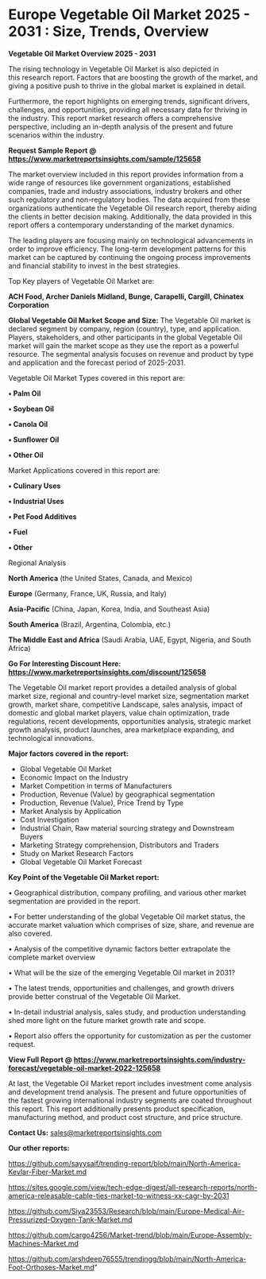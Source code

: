  # Europe Vegetable Oil Market 2025 - 2031 : Size, Trends, Overview

<Strong> Vegetable Oil Market Overview 2025 - 2031</strong>

The rising technology in Vegetable Oil Market is also depicted in this research report. Factors that are boosting the growth of the market, and giving a positive push to thrive in the global market is explained in detail.

Furthermore, the report highlights on emerging trends, significant drivers, challenges, and opportunities, providing all necessary data for thriving in the industry. This report market research offers a comprehensive perspective, including an in-depth analysis of the present and future scenarios within the industry.

<strong>Request Sample Report @ <a href=https://www.marketreportsinsights.com/sample/125658>https://www.marketreportsinsights.com/sample/125658</a></strong>

The market overview included in this report provides information from a wide range of resources like government organizations, established companies, trade and industry associations, industry brokers and other such regulatory and non-regulatory bodies. The data acquired from these organizations authenticate the Vegetable Oil research report, thereby aiding the clients in better decision making. Additionally, the data provided in this report offers a contemporary understanding of the market dynamics.

The leading players are focusing mainly on technological advancements in order to improve efficiency. The long-term development patterns for this market can be captured by continuing the ongoing process improvements and financial stability to invest in the best strategies.

Top Key players of Vegetable Oil Market are:

<strong>ACH Food, Archer Daniels Midland, Bunge, Carapelli, Cargill, Chinatex Corporation</strong>

<strong><b>Global Vegetable Oil Market Scope and Size:</b></strong>
The Vegetable Oil market is declared segment by company, region (country), type, and application. Players, stakeholders, and other participants in the global Vegetable Oil market will gain the market scope as they use the report as a powerful resource. The segmental analysis focuses on revenue and product by type and application and the forecast period of 2025-2031.

Vegetable Oil Market Types covered in this report are:

<strong>• Palm Oil

• Soybean Oil

• Canola Oil

• Sunflower Oil

• Other Oil</strong>

Market Applications covered in this report are:

<strong>• Culinary Uses

• Industrial Uses

• Pet Food Additives

• Fuel

• Other</strong> 

Regional Analysis

<strong>North America</strong> (the United States, Canada, and Mexico)

<strong>Europe</strong> (Germany, France, UK, Russia, and Italy)

<strong>Asia-Pacific</strong> (China, Japan, Korea, India, and Southeast Asia)

<strong>South America</strong> (Brazil, Argentina, Colombia, etc.)

<strong>The Middle East and Africa</strong> (Saudi Arabia, UAE, Egypt, Nigeria, and South Africa)

<strong>Go For Interesting Discount Here: <a href=https://www.marketreportsinsights.com/discount/125658>https://www.marketreportsinsights.com/discount/125658</a></strong>

The Vegetable Oil market report provides a detailed analysis of global market size, regional and country-level market size, segmentation market growth, market share, competitive Landscape, sales analysis, impact of domestic and global market players, value chain optimization, trade regulations, recent developments, opportunities analysis, strategic market growth analysis, product launches, area marketplace expanding, and technological innovations.

<strong><b>Major factors covered in the report:</b></strong>
<ul>
  <li>Global Vegetable Oil Market </li>
  <li>Economic Impact on the Industry</li>
  <li>Market Competition in terms of Manufacturers</li>
  <li>Production, Revenue (Value) by geographical segmentation</li>
  <li>Production, Revenue (Value), Price Trend by Type</li>
  <li>Market Analysis by Application</li>
  <li>Cost Investigation</li>
  <li>Industrial Chain, Raw material sourcing strategy and Downstream Buyers</li>
  <li>Marketing Strategy comprehension, Distributors and Traders</li>
  <li>Study on Market Research Factors</li>
  <li>Global Vegetable Oil Market Forecast</li>
</ul>

<strong><b>Key Point of the Vegetable Oil Market report:</b></strong>

• Geographical distribution, company profiling, and various other market segmentation are provided in the report.

• For better understanding of the global Vegetable Oil market status, the accurate market valuation which comprises of size, share, and revenue are also covered.

• Analysis of the competitive dynamic factors better extrapolate the complete market overview

• What will be the size of the emerging Vegetable Oil market in 2031?

• The latest trends, opportunities and challenges, and growth drivers provide better construal of the Vegetable Oil Market.

• In-detail industrial analysis, sales study, and production understanding shed more light on the future market growth rate and scope.

• Report also offers the opportunity for customization as per the customer request.

<strong><b>View Full Report @ <a href=https://www.marketreportsinsights.com/industry-forecast/vegetable-oil-market-2022-125658>https://www.marketreportsinsights.com/industry-forecast/vegetable-oil-market-2022-125658</a></b></strong>


At last, the Vegetable Oil Market report includes investment come analysis and development trend analysis. The present and future opportunities of the fastest growing international industry segments are coated throughout this report. This report additionally presents product specification, manufacturing method, and product cost structure, and price structure.

<strong>Contact Us:</strong>
sales@marketreportsinsights.com

<strong>Our other reports:</strong>

<a href=https://github.com/sayysaif/trending-report/blob/main/North-America-Kevlar-Fiber-Market.md>https://github.com/sayysaif/trending-report/blob/main/North-America-Kevlar-Fiber-Market.md</a>

<a href=https://sites.google.com/view/tech-edge-digest/all-research-reports/north-america-releasable-cable-ties-market-to-witness-xx-cagr-by-2031>https://sites.google.com/view/tech-edge-digest/all-research-reports/north-america-releasable-cable-ties-market-to-witness-xx-cagr-by-2031</a>

<a href=https://github.com/Siya23553/Research/blob/main/Europe-Medical-Air-Pressurized-Oxygen-Tank-Market.md>https://github.com/Siya23553/Research/blob/main/Europe-Medical-Air-Pressurized-Oxygen-Tank-Market.md</a>

<a href=https://github.com/cargo4256/Market-trend/blob/main/Europe-Assembly-Machines-Market.md>https://github.com/cargo4256/Market-trend/blob/main/Europe-Assembly-Machines-Market.md</a>

<a href=https://github.com/arshdeep76555/trendingg/blob/main/North-America-Foot-Orthoses-Market.md>https://github.com/arshdeep76555/trendingg/blob/main/North-America-Foot-Orthoses-Market.md</a>"
